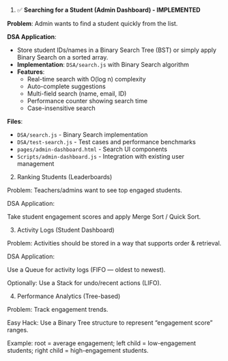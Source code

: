 1. ✅ **Searching for a Student (Admin Dashboard) - IMPLEMENTED**

**Problem**: Admin wants to find a student quickly from the list.

**DSA Application**: 
- Store student IDs/names in a Binary Search Tree (BST) or simply apply Binary Search on a sorted array.
- **Implementation**: `DSA/search.js` with Binary Search algorithm
- **Features**: 
  - Real-time search with O(log n) complexity
  - Auto-complete suggestions
  - Multi-field search (name, email, ID)
  - Performance counter showing search time
  - Case-insensitive search

**Files**:
- `DSA/search.js` - Binary Search implementation
- `DSA/test-search.js` - Test cases and performance benchmarks
- `pages/admin-dashboard.html` - Search UI components
- `Scripts/admin-dashboard.js` - Integration with existing user management



2. Ranking Students (Leaderboards)

Problem: Teachers/admins want to see top engaged students.

DSA Application:

Take student engagement scores and apply Merge Sort / Quick Sort.


3. Activity Logs (Student Dashboard)

Problem: Activities should be stored in a way that supports order & retrieval.

DSA Application:

Use a Queue for activity logs (FIFO — oldest to newest).

Optionally: Use a Stack for undo/recent actions (LIFO).


4. Performance Analytics (Tree-based)

Problem: Track engagement trends.

Easy Hack: Use a Binary Tree structure to represent “engagement score” ranges.

Example: root = average engagement; left child = low-engagement students; right child = high-engagement students.

